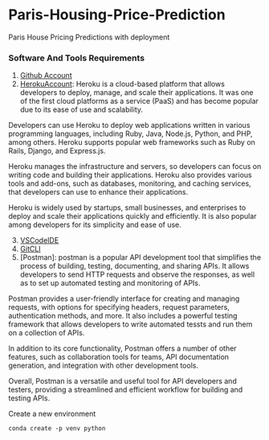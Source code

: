 # Paris-Housing-Price-Prediction
Paris House Pricing Predictions with deployment



### Software And Tools Requirements

1. [Github Account](https://github.com)
2. [HerokuAccount](https://heroku.com): Heroku is a cloud-based platform that allows developers to deploy, manage, and scale their applications. It was one of the first cloud platforms as a service (PaaS) and has become popular due to its ease of use and scalability.

Developers can use Heroku to deploy web applications written in various programming languages, including Ruby, Java, Node.js, Python, and PHP, among others. Heroku supports popular web frameworks such as Ruby on Rails, Django, and Express.js.

Heroku manages the infrastructure and servers, so developers can focus on writing code and building their applications. Heroku also provides various tools and add-ons, such as databases, monitoring, and caching services, that developers can use to enhance their applications.

Heroku is widely used by startups, small businesses, and enterprises to deploy and scale their applications quickly and efficiently. It is also popular among developers for its simplicity and ease of use.
    

3. [VSCodeIDE](https://code.visualstudio.com/)
4. [GitCLI](https://git-scm.com/book/en/v2/Getting-Started-The-Command-Line)
5. [Postman]: postman is a popular API development tool that simplifies the process of building, testing, documenting, and sharing APIs. It allows developers to send HTTP requests and observe the responses, as well as to set up automated testing and monitoring of APIs.

Postman provides a user-friendly interface for creating and managing requests, with options for specifying headers, request parameters, authentication methods, and more. It also includes a powerful testing framework that allows developers to write automated tessts and run them on a collection of APIs.

In addition to its core functionality, Postman offers a number of other features, such as collaboration tools for teams, API documentation generation, and integration with other development tools.

Overall, Postman is a versatile and useful tool for API developers and testers, providing a streamlined and efficient workflow for building and testing APIs.

Create a new environment

```
conda create -p venv python